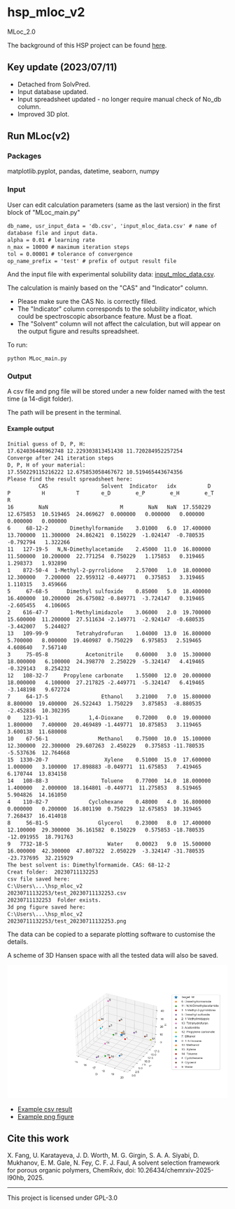 # hsp_mloc_v2
 MLoc_2.0

The background of this HSP project can be found [here](https://github.com/xueannafang/HSP_toolkit_docs).


## Key update (2023/07/11)
 
 - Detached from SolvPred.
 - Input database updated.
 - Input spreadsheet updated - no longer require manual check of No_db column.
 - Improved 3D plot.


## Run MLoc(v2)

### Packages

matplotlib.pyplot, pandas, datetime, seaborn, numpy

### Input

User can edit calculation parameters (same as the last version) in the first block of "MLoc_main.py"

```
db_name, usr_input_data = 'db.csv', 'input_mloc_data.csv' # name of database file and input data.
alpha = 0.01 # learning rate
n_max = 10000 # maximum iteration steps
tol = 0.00001 # tolerance of convergence
op_name_prefix = 'test' # prefix of output result file
```

And the input file with experimental solubility data: [input_mloc_data.csv](https://github.com/xueannafang/hsp_mloc_v2/blob/main/input_mloc_data.csv).

The calculation is mainly based on the "CAS" and "Indicator" column.

- Please make sure the CAS No. is correctly filled. 
- The "Indicator" column corresponds to the solubility indicator, which could be spectroscopic absorbance feature. Must be a float.
- The "Solvent" column will not affect the calculation, but will appear on the output figure and results spreadsheet. 

To run:
 ```
 python MLoc_main.py
 ```

### Output

A csv file and png file will be stored under a new folder named with the test time (a 14-digit folder).

The path will be present in the terminal.

#### Example output

```
Initial guess of D, P, H:
17.624036448962748 12.229303813451438 11.720284952257254
Converge after 241 iteration steps
D, P, H of your material:
17.550229115216222 12.675853058467672 10.519465443674356
Please find the result spreadsheet here:
          CAS                 Solvent  Indicator   idx          D          P          H          T       e_D        e_P        e_H        e_T          R
16        NaN                       M        NaN   NaN  17.550229  12.675853  10.519465  24.069627  0.000000   0.000000   0.000000   0.000000   0.000000
6     68-12-2       Dimethylformamide    3.01000   6.0  17.400000  13.700000  11.300000  24.862421  0.150229  -1.024147  -0.780535  -0.792794   1.322266
11   127-19-5   N,N-Dimethylacetamide    2.45000  11.0  16.800000  11.500000  10.200000  22.771254  0.750229   1.175853   0.319465   1.298373   1.932890
1    872-50-4  1-Methyl-2-pyrrolidone    2.57000   1.0  18.000000  12.300000   7.200000  22.959312 -0.449771   0.375853   3.319465   1.110315   3.459666
5     67-68-5      Dimethyl sulfoxide    0.85000   5.0  18.400000  16.400000  10.200000  26.675082 -0.849771  -3.724147   0.319465  -2.605455   4.106065
2    616-47-7       1-Methylimidazole    3.06000   2.0  19.700000  15.600000  11.200000  27.511634 -2.149771  -2.924147  -0.680535  -3.442007   5.244027
13   109-99-9         Tetrahydrofuran    1.04000  13.0  16.800000   5.700000   8.000000  19.460987  0.750229   6.975853   2.519465   4.608640   7.567140
3     75-05-8            Acetonitrile    0.60000   3.0  15.300000  18.000000   6.100000  24.398770  2.250229  -5.324147   4.419465  -0.329143   8.254232
12   108-32-7     Propylene carbonate    1.55000  12.0  20.000000  18.000000   4.100000  27.217825 -2.449771  -5.324147   6.419465  -3.148198   9.672724
7     64-17-5                 Ethanol    3.21000   7.0  15.800000   8.800000  19.400000  26.522443  1.750229   3.875853  -8.880535  -2.452816  10.302395
0    123-91-1             1,4-Dioxane    0.72000   0.0  19.000000   1.800000   7.400000  20.469489 -1.449771  10.875853   3.119465   3.600138  11.680008
10    67-56-1                Methanol    0.75000  10.0  15.100000  12.300000  22.300000  29.607263  2.450229   0.375853 -11.780535  -5.537636  12.764668
15  1330-20-7                  Xylene    0.51000  15.0  17.600000   1.000000   3.100000  17.898883 -0.049771  11.675853   7.419465   6.170744  13.834158
14   108-88-3                 Toluene    0.77000  14.0  18.000000   1.400000   2.000000  18.164801 -0.449771  11.275853   8.519465   5.904826  14.161050
4    110-82-7             Cyclohexane    0.48000   4.0  16.800000   0.000000   0.200000  16.801190  0.750229  12.675853  10.319465   7.268437  16.414018
8     56-81-5                Glycerol    0.23000   8.0  17.400000  12.100000  29.300000  36.161582  0.150229   0.575853 -18.780535 -12.091955  18.791763
9   7732-18-5                   Water    0.00023   9.0  15.500000  16.000000  42.300000  47.807322  2.050229  -3.324147 -31.780535 -23.737695  32.215929
The best solvent is: Dimethylformamide. CAS: 68-12-2
Creat folder:  20230711132253
csv file saved here:
C:\Users\...\hsp_mloc_v2
20230711132253/test_20230711132253.csv
20230711132253  Folder exists.
3d png figure saved here:
C:\Users\...\hsp_mloc_v2
20230711132253/test_20230711132253.png

```

The data can be copied to a separate plotting software to customise the details.

A scheme of 3D Hansen space with all the tested data will also be saved.

<p>

 <img src=https://github.com/xueannafang/hsp_mloc_v2/blob/main/test_20230708170620.png width=800>

</p>


- [Example csv result](https://github.com/xueannafang/hsp_mloc_v2/blob/main/test_20230708170620.csv)
- [Example png figure](https://github.com/xueannafang/hsp_mloc_v2/blob/main/test_20230708170620.png)


## Cite this work

X. Fang, U. Karatayeva, J. D. Worth, M. G. Girgin, S. A. A. Siyabi, D. Mukhanov, E. M. Gale, N. Fey, C. F. J. Faul, A solvent selection framework for porous organic polymers, ChemRxiv, doi: 10.26434/chemrxiv-2025-l90hb, 2025.

-------------------------------
This project is licensed under GPL-3.0
